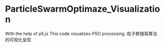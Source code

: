 # ParticleSwarmOptimaze_Visualization
With the help of p5.js
This code visualizes PSO processing.
粒子群搜索算法的可视化呈现
